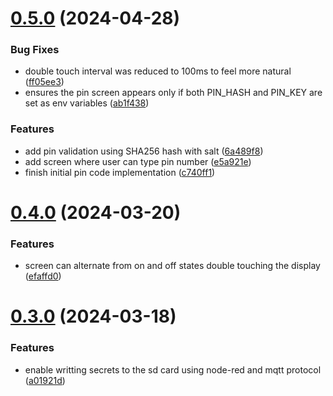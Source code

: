 # [0.5.0](https://github.com/AllanOricil/esp32-mfa-totp-generator/compare/v0.4.0...v0.5.0) (2024-04-28)


### Bug Fixes

* double touch interval was reduced to 100ms to feel more natural ([ff05ee3](https://github.com/AllanOricil/esp32-mfa-totp-generator/commit/ff05ee3a7e81b10b891930f6eb5ece1386c31033))
* ensures the pin screen appears only if both PIN_HASH and PIN_KEY are set as env variables ([ab1f438](https://github.com/AllanOricil/esp32-mfa-totp-generator/commit/ab1f43893d1c9d504580d40a5652906092c80628))


### Features

* add pin validation using SHA256 hash with salt ([6a489f8](https://github.com/AllanOricil/esp32-mfa-totp-generator/commit/6a489f86a2b4aba25549996a2d3ad07eec70a520))
* add screen where user can type pin number ([e5a921e](https://github.com/AllanOricil/esp32-mfa-totp-generator/commit/e5a921e45e35f84b5b006e902f7b7001aef545eb))
* finish initial pin code implementation ([c740ff1](https://github.com/AllanOricil/esp32-mfa-totp-generator/commit/c740ff1667d9df97f7c7dc67e257db40edad0d39))

# [0.4.0](https://github.com/AllanOricil/esp32-mfa-totp-generator/compare/v0.3.0...v0.4.0) (2024-03-20)


### Features

* screen can alternate from on and off states double touching the display ([efaffd0](https://github.com/AllanOricil/esp32-mfa-totp-generator/commit/efaffd03e2ab1211731ea5c8058e6e0d977f66aa))

# [0.3.0](https://github.com/AllanOricil/esp32-mfa-totp-generator/compare/v0.2.3...v0.3.0) (2024-03-18)


### Features

* enable writting secrets to the sd card using node-red and mqtt protocol ([a01921d](https://github.com/AllanOricil/esp32-mfa-totp-generator/commit/a01921df02dc1df5834d3abd34b93c4ba93eea71))
